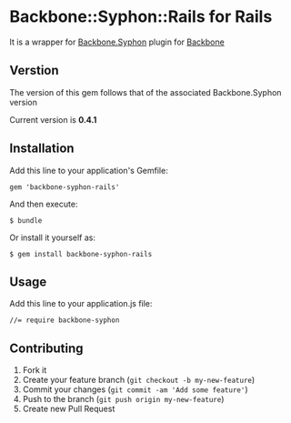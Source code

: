 # Backbone::Syphon::Rails for Rails

It is a wrapper for [Backbone.Syphon](https://github.com/derickbailey/backbone.syphon) plugin for [Backbone](https://github.com/documentcloud/backbone/)
## Verstion
The version of this gem follows that of the associated Backbone.Syphon version

Current version is **0.4.1**
## Installation

Add this line to your application's Gemfile:

    gem 'backbone-syphon-rails'

And then execute:

    $ bundle

Or install it yourself as:

    $ gem install backbone-syphon-rails

## Usage

Add this line to your application.js file:

    //= require backbone-syphon

## Contributing

1. Fork it
2. Create your feature branch (`git checkout -b my-new-feature`)
3. Commit your changes (`git commit -am 'Add some feature'`)
4. Push to the branch (`git push origin my-new-feature`)
5. Create new Pull Request
